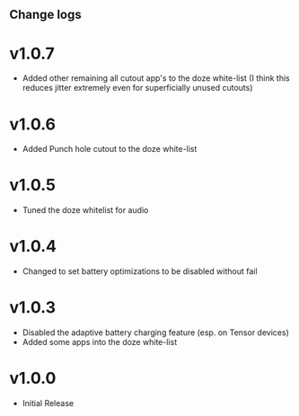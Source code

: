 ## Change logs

# v1.0.7
* Added other remaining all cutout app's to the doze white-list (I think this reduces jitter extremely even for superficially unused cutouts)

# v1.0.6
* Added Punch hole cutout to the doze white-list

# v1.0.5
* Tuned the doze whitelist for audio

# v1.0.4
* Changed to set battery optimizations to be disabled without fail

# v1.0.3
* Disabled the adaptive battery charging feature (esp. on Tensor devices)
* Added some apps into the doze white-list

# v1.0.0
* Initial Release

##
